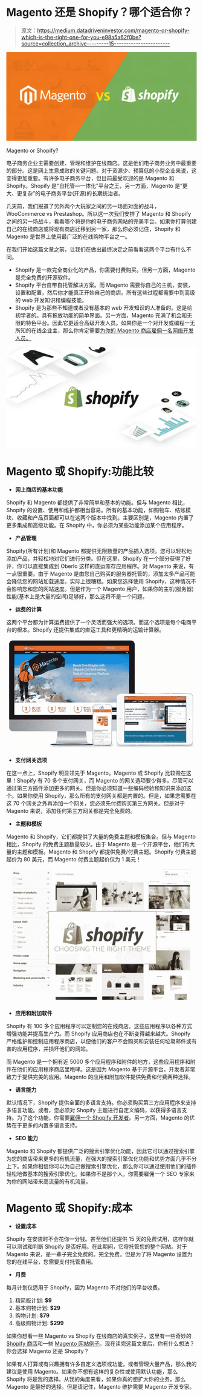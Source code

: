 # Magento 还是 Shopify？哪个适合你？

> 原文：<https://medium.datadriveninvestor.com/magento-or-shopify-which-is-the-right-one-for-you-e98a5a62f0be?source=collection_archive---------15----------------------->

![](img/a335490ac16261814e0ab138c7073f9d.png)

Magento or Shopify?

电子商务企业主需要创建、管理和维护在线商店。这是他们电子商务业务中最重要的部分。这是网上生意成败的关键问题。对于资源少、预算低的小型企业来说，这变得更加重要。有许多电子商务平台，但目前最受欢迎的是 Magento 和 Shopify。Shopify 是“自托管—一体化”平台之王，另一方面，Magento 是“更大、更复杂”的电子商务平台(开源)的长期统治者。

几天前，我们报道了另外两个大玩家之间的另一场面对面的战斗，WooCommerce vs Prestashop。所以这一次我们安排了 Magento 和 Shopify 之间的另一场战斗，看看哪个将是你的电子商务网站的完美平台。如果你打算创建自己的在线商店或将现有商店迁移到另一家，那么你必须记住，Shopify 和 Magento 是世界上使用最广泛的在线购物平台之一。

在我们开始这篇文章之前，让我们在做出最终决定之前看看这两个平台有什么不同。

*   Shopify 是一款完全商业化的产品，你需要付费购买。但另一方面，Magento 是完全免费的开源软件。
*   Shopify 平台自带自托管解决方案。而 Magento 需要你自己的主机，安装，设置和配置，然后你才能真正开始自己的商店。所有这些过程都需要中到高级的 web 开发知识和编程技能。
*   Shopify 是为那些不知道或者没有基本的 web 开发知识的人准备的。这是给初学者的。具有拖放功能的简单界面。另一方面，Magento 充满了机会和无限的特色平台。因此它更适合高级开发人员。如果你是一个对开发或编程一无所知的在线企业主，那么你肯定需要[为你的 Magento 商店雇佣一名网络开发人员。](https://www.supremesupports.com.au/magento-development-company/)

![](img/58375c429284a743c01c1bc7d12f54a6.png)

# Magento 或 Shopify:功能比较

*   **网上商店的基本功能**

Shopify 和 Magento 都提供了非常简单和基本的功能。但与 Magento 相比，Shopify 的设置、使用和维护都相当容易。所有的基本功能，如购物车、结账模块、收藏和产品页面都可以在这两个版本中找到。主要区别是，Magento 内置了更多集成和高级功能。在 Shopify 中，你必须为某些功能添加某个应用程序。

*   **产品管理**

Shopify(所有计划)和 Magento 都提供无限数量的产品插入选项。您可以轻松地添加产品，并轻松地对它们进行分类。但在这里，Shopify 在一个部分获得了好评，你可以直接集成到 Oberlo 这样的直运库存应用程序。对 Magento 来说，有一点很重要。由于 Magento 是由您自己购买的服务器托管的，添加太多产品可能会降低您的网站加载速度。实际上很糟糕。如果您选择使用 Shopify，这种情况不会影响您和您的网站速度。但是作为一个 Magento 用户，如果你的主机(服务器)性能(基本上是大量的空间)足够好，那么这将不是一个问题。

*   **运费的计算**

这两个平台都为计算运费提供了一个灵活而强大的选项。而这个选项是每个电商平台的根本。Shopify 还提供集成的直运工具和更精确的运输计算器。

![](img/9cac4d7372708ec3cad43a0d63024d0d.png)

*   **支付网关选项**

在这一点上，Shopify 明显领先于 Magento。Magento 或 Shopify 比较毁在这里！Shopify 有 70 多个支付网关，而 Magento 的网关选项要少得多。尽管可以通过第三方插件添加更多的网关。但是你必须知道一些编码经验和知识来添加这个。如果你使用 Shopify，那么所有的支付网关都是内置的。但是，如果您需要在这 70 个网关之外再添加一个网关，您必须先付费购买第三方网关。但是对于 Magento 来说，添加任何第三方网关都是完全免费的。

*   **主题和模板**

Magento 和 Shopify，它们都提供了大量的免费主题和模板集合。但与 Magento 相比，Shopify 的免费主题数量较少。由于 Magento 是一个开源平台，他们有大量的主题和模板。Magento 和 Shopify 都提供免费/付费主题。Shopify 付费主题起价为 80 美元，而 Magento 付费主题起价仅为 1 美元！

![](img/99c538975533a48d0dead463ef3ec8a5.png)

*   **应用和附加软件**

Shopify 有 100 多个应用程序可以定制您的在线商店。这些应用程序以各种方式增强功能并提高生产力。而 Shopify 应用商店也在不断变得越来越大。Shopify 严格维护和控制应用程序商店，以便他们的客户不会购买和安装任何垃圾邮件或有害的应用程序，并损坏他们的网站。

而 Magento 是一个拥有近 5000 多个应用程序和附件的地方，这些应用程序和附件在他们的应用程序商店里咆哮。这是因为 Magento 基于开源平台，开发者非常致力于提供完美的应用。Magento 的应用和附加软件提供免费和付费两种选择。

*   **语言能力**

默认情况下，Shopify 提供全面的多语言支持。你必须购买第三方应用程序来支持多语言功能。或者，您必须对 Shopify 主题进行自定义编码，以获得多语言支持。为了这个功能，你需要[雇佣一个 Shopify 开发者](https://www.supremesupports.com.au/services/website-design-web-development/)。另一方面，Magento 的优势在于更多的内置多语言支持。

*   **SEO 能力**

Magento 和 Shopify 都提供广泛的搜索引擎优化功能，因此它可以通过搜索引擎为您的商店带来更多的有机流量，在强大的搜索引擎优化功能和优势方面几乎不分上下。如果你相信你可以为自己做搜索引擎优化，那么你可以通过使用他们的插件轻松地做基本的搜索引擎优化。如果你不是那个人，你需要雇佣一个 SEO 专家来为你的网站带来高流量的有机流量。

# Magento 或 Shopify:成本

*   **设置成本**

Shopify 在安装时不会花你一分钱。甚至他们还提供 15 天的免费试用，这样你就可以测试和判断 Shopify 是否好用。在此期间，它将托管您的整个网站。对于 Magento 来说，是一辈子完全免费的。完全免费。但是为了将 Magento 设置为您的在线平台，您需要支付托管费用。

*   **月费**

每月计划仅适用于 Shopify，因为 Magento 不对他们的平台收费。

1.  精简版计划: **$9**
2.  基本购物计划: **$29**
3.  购物计划: **$79**
4.  高级购物计划: **$299**

如果你想看一些 Magento vs Shopify 在线商店的真实例子，这里有一些奇妙的 [Shopify 商店](https://ecomm.design/platform/shopify-stores/)和一些 [Magento 网站例子](https://ecomm.design/platform/magento-community/)。现在读完这篇文章后，你有什么想法？你会选择 Magento 还是 Shopify？

如果有人打算或有兴趣拥有许多自定义选项或功能，或者管理大量产品，那么我的建议是使用 Magento。如果你不想有这样的复杂性或使用默认功能，那么 Shopify 将是我的选择。从我的角度来看，如果你真的想扩大你的业务，那么 Magento 是最好的选择。但是请记住，Magento 维护需要 Magento 开发专家。